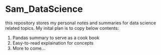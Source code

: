 # Sam_DataScience
this repository stores my personal notes and summaries for data science related topics. My inital plan is to copy below contents:
1. Pandas summary to serve as a cook book
2. Easy-to-read explaination for concepts
3. More to come...

